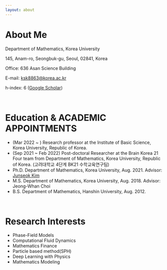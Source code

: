 ```yaml
---
layout: about 
---
```


# About Me
Department of Mathematics, Korea University

145, Anam-ro, Seongbuk-gu, Seoul, 02841, Korea

Office: 636 Asan Science Building

E-mail: ksk8863@korea.ac.kr

h-index: 6 ([Google Scholar](https://scholar.google.co.uk/citations?user=JB4JxcIAAAAJ&hl=en))

<br/>

# Education & ACADEMIC APPOINTMENTS
* (Mar 2022 ~ ) Research professor at the Institute of Basic Science, Korea University, Republic of Korea.
* (Sep 2021 ~ Feb 2022) Post-doctoral Researcher at the Brain Korea 21 Four team from  Department of Mathematics, Korea University, Republic of Korea. (고려대학교 4단계 BK21 수학교육연구팀)
* Ph.D. Department of Mathematics, Korea University, Aug. 2021. Advisor: [Junseok Kim](https://mathematicians.korea.ac.kr/cfdkim/)
* M.S. Department of Mathematics, Korea University, Aug. 2018. Advisor: Jeong-Whan Choi
* B.S. Department of Mathematics, Hanshin University, Aug. 2012.

<br/>

# Research Interests
* Phase-Field Models
* Computational Fluid Dynamics
* Mathematics Finance
* Particle based method(SPH)
* Deep Learning with Physics
* Mathematics Modeling
